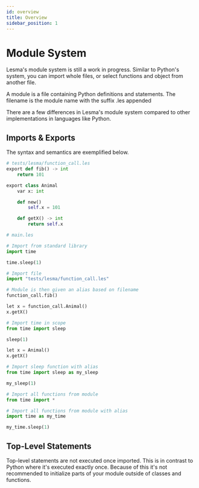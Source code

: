 ```yaml
---
id: overview
title: Overview
sidebar_position: 1
---
```


# Module System

Lesma's module system is still a work in progress. Similar to Python's system,
you can import whole files, or select functions and object from another file.

A module is a file containing Python definitions and statements. 
The filename is the module name with the suffix .les appended

There are a few differences in Lesma's module system compared to other implementations
in languages like Python.

## Imports & Exports

The syntax and semantics are exemplified below.

```python
# tests/lesma/function_call.les
export def fib() -> int
    return 101

export class Animal
    var x: int

    def new()
        self.x = 101

    def getX() -> int
        return self.x
```

```python
# main.les

# Import from standard library
import time

time.sleep(1)

# Import file
import "tests/lesma/function_call.les"

# Module is then given an alias based on filename
function_call.fib()

let x = function_call.Animal()
x.getX()

# Import time in scope
from time import sleep

sleep(1)

let x = Animal()
x.getX()

# Import sleep function with alias
from time import sleep as my_sleep

my_sleep(1)

# Import all functions from module
from time import *

# Import all functions from module with alias
import time as my_time

my_time.sleep(1)
```

## Top-Level Statements

Top-level statements are not executed once imported. This is in contrast to Python where it's executed exactly once. 
Because of this it's not recommended to initialize parts of your module outside of classes and functions.
